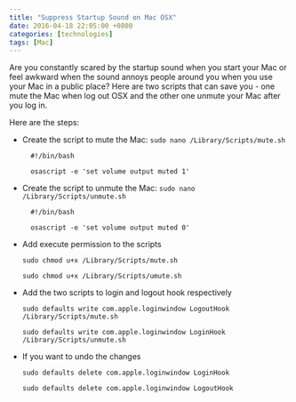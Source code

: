 ```yaml
---
title: "Suppress Startup Sound on Mac OSX"
date: 2016-04-18 22:05:00 +0800
categories: [technologies]
tags: [Mac]
---
```


Are you constantly scared by the startup sound when you start your Mac or feel awkward when the sound annoys people around you when you use your Mac in a public place? Here are two scripts that can save you - one mute the Mac when log out OSX and the other one unmute your Mac after you log in. 

Here are the steps:

* Create the script to mute the Mac: `sudo nano /Library/Scripts/mute.sh`

        #!/bin/bash
        
        osascript -e 'set volume output muted 1'
    
* Create the script to unmute the Mac: `sudo nano /Library/Scripts/unmute.sh`

        #!/bin/bash
            
        osascript -e 'set volume output muted 0'
        
* Add execute permission to the scripts

    `sudo chmod u+x /Library/Scripts/mute.sh`
    
    `sudo chmod u+x /Library/Scripts/umute.sh`
        
* Add the two scripts to login and logout hook respectively

    `sudo defaults write com.apple.loginwindow LogoutHook /Library/Scripts/mute.sh`
    
    `sudo defaults write com.apple.loginwindow LoginHook /Library/Scripts/unmute.sh`
    
* If you want to undo the changes

    `sudo defaults delete com.apple.loginwindow LoginHook`
    
    `sudo defaults delete com.apple.loginwindow LogoutHook`
        